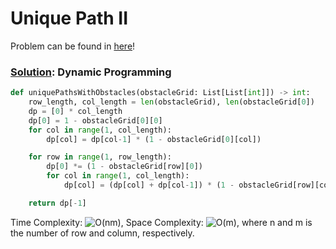 # Unique Path II

Problem can be found in [here](https://leetcode.com/problems/unique-paths-ii/)!

### [Solution](/Dynamic%20Programming/63-UniquePathsII/solution.py): Dynamic Programming

```python
def uniquePathsWithObstacles(obstacleGrid: List[List[int]]) -> int:
    row_length, col_length = len(obstacleGrid), len(obstacleGrid[0])
    dp = [0] * col_length
    dp[0] = 1 - obstacleGrid[0][0]
    for col in range(1, col_length):
        dp[col] = dp[col-1] * (1 - obstacleGrid[0][col])

    for row in range(1, row_length):
        dp[0] *= (1 - obstacleGrid[row][0])
        for col in range(1, col_length):
            dp[col] = (dp[col] + dp[col-1]) * (1 - obstacleGrid[row][col])

    return dp[-1]
```

Time Complexity: ![O(nm)](<https://latex.codecogs.com/svg.image?\inline&space;O(nm)>), Space Complexity: ![O(m)](<https://latex.codecogs.com/svg.image?\inline&space;O(m)>), where n and m is the number of row and column, respectively.
